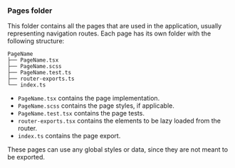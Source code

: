 ### Pages folder

This folder contains all the pages that are used in the application, usually representing navigation routes. Each page has its own folder with the following structure:

```
PageName
├── PageName.tsx
├── PageName.scss
├── PageName.test.ts
├── router-exports.ts
└── index.ts
```

- `PageName.tsx` contains the page implementation.
- `PageName.scss` contains the page styles, if applicable.
- `PageName.test.tsx` contains the page tests.
- `router-exports.tsx` contains the elements to be lazy loaded from the router.
- `index.ts` contains the page export.

These pages can use any global styles or data, since they are not meant to be exported.
